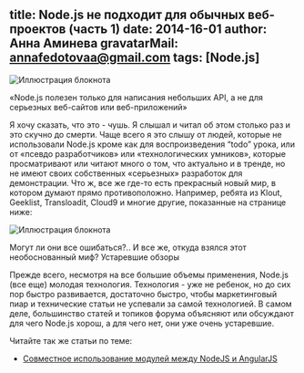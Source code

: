 title: Node.js не подходит для обычных веб-проектов (часть 1)
date: 2014-16-01
author: Анна Аминева
gravatarMail: annafedotovaa@gmail.com
tags: [Node.js]
---

![Иллюстрация блокнота](/blog/images/node1.jpg)

«Node.js полезен только для написания небольших API, а не для серьезных веб-сайтов или веб-приложений»

<!-- more -->
Я хочу сказать, что это - чушь. Я слышал и читал об этом столько раз и это скучно до смерти. Чаще всего я это слышу от людей, которые не использовали Node.js кроме как для воспроизведения “todo” урока, или от «псевдо разработчиков» или «технологических умников», которые просматривают или читают много о том, что актуально и в тренде, но не имеют своих собственных «серьезных» разработок для демонстрации.
Что ж, все же где-то есть прекрасный новый мир, в котором думают прямо противоположно. Например, ребята из Klout, Geeklist, Transloadit, Cloud9 и многие другие, показанные на странице ниже:

![Иллюстрация блокнота](/blog/images/Untitled.png)

Могут ли они все ошибаться?..
И все же, откуда взялся этот необоснованный миф?
Устаревшие обзоры

Прежде всего,  несмотря на все большие объемы применения, Node.js (все еще) молодая технология. Технология - уже не ребенок, но до сих пор быстро развивается,  достаточно быстро, чтобы маркетинговый пиар и технические статьи не успевали за самой технологией. В самом деле, большинство статей и топиков форума объясняют или обсуждают для чего Node.js хорош, а для чего нет, они уже очень устаревшие.

Читайте так же статьи по теме: 

* [Совместное использование модулей между NodeJS и AngularJS](http://makeomatic.ru/blog/2014/03/17/Sharing_modules/)
